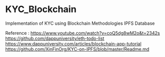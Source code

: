# KYC_Blockchain
Implementation of KYC using Blockchain Methodologies IPFS Database

Reference : 
    https://www.youtube.com/watch?v=coQ5dg8wM2o&t=2342s
    https://github.com/dappuniversity/eth-todo-list
    https://www.dappuniversity.com/articles/blockchain-app-tutorial
    https://github.com/XinFinOrg/KYC-on-IPFS/blob/master/Readme.md
